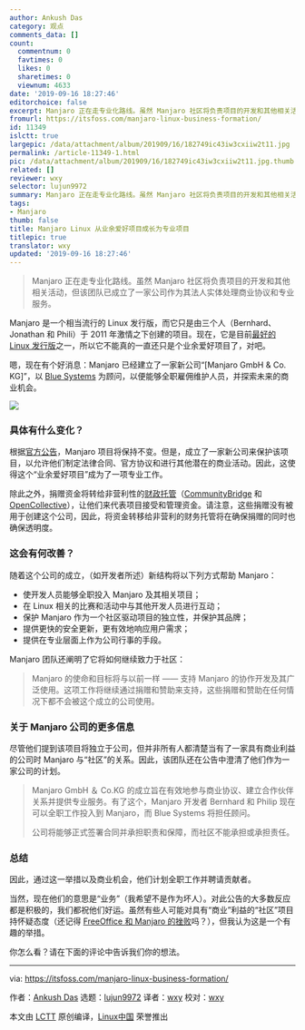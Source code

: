 ```yaml
---
author: Ankush Das
category: 观点
comments_data: []
count:
  commentnum: 0
  favtimes: 0
  likes: 0
  sharetimes: 0
  viewnum: 4633
date: '2019-09-16 18:27:46'
editorchoice: false
excerpt: Manjaro 正在走专业化路线。虽然 Manjaro 社区将负责项目的开发和其他相关活动，但该团队已成立了一家公司作为其法人实体处理商业协议和专业服务。
fromurl: https://itsfoss.com/manjaro-linux-business-formation/
id: 11349
islctt: true
largepic: /data/attachment/album/201909/16/182749ic43iw3cxiiw2t11.jpg
permalink: /article-11349-1.html
pic: /data/attachment/album/201909/16/182749ic43iw3cxiiw2t11.jpg.thumb.jpg
related: []
reviewer: wxy
selector: lujun9972
summary: Manjaro 正在走专业化路线。虽然 Manjaro 社区将负责项目的开发和其他相关活动，但该团队已成立了一家公司作为其法人实体处理商业协议和专业服务。
tags:
- Manjaro
thumb: false
title: Manjaro Linux 从业余爱好项目成长为专业项目
titlepic: true
translator: wxy
updated: '2019-09-16 18:27:46'
---
```



> 
> Manjaro 正在走专业化路线。虽然 Manjaro 社区将负责项目的开发和其他相关活动，但该团队已成立了一家公司作为其法人实体处理商业协议和专业服务。
> 
> 
> 


Manjaro 是一个相当流行的 Linux 发行版，而它只是由三个人（Bernhard、Jonathan 和 Phili）于 2011 年激情之下创建的项目。现在，它是目前[最好的 Linux 发行版](https://itsfoss.com/best-linux-distributions/)之一，所以它不能真的一直还只是个业余爱好项目了，对吧。


嗯，现在有个好消息：Manjaro 已经建立了一家新公司“[Manjaro GmbH & Co. KG]”，以 [Blue Systems](https://www.blue-systems.com/) 为顾问，以便能够全职雇佣维护人员，并探索未来的商业机会。


![](/data/attachment/album/201909/16/182749ic43iw3cxiiw2t11.jpg)


### 具体有什么变化？


根据[官方公告](https://forum.manjaro.org/t/manjaro-is-taking-the-next-step/102105)，Manjaro 项目将保持不变。但是，成立了一家新公司来保护该项目，以允许他们制定法律合同、官方协议和进行其他潜在的商业活动。因此，这使得这个“业余爱好项目”成为了一项专业工作。


除此之外，捐赠资金将转给非营利性的[财政托管](https://en.wikipedia.org/wiki/Fiscal_sponsorship)（[CommunityBridge](https://communitybridge.org/) 和 [OpenCollective](https://opencollective.com/)），让他们来代表项目接受和管理资金。请注意，这些捐赠没有被用于创建这个公司，因此，将资金转移给非营利的财务托管将在确保捐赠的同时也确保透明度。


### 这会有何改善？


随着这个公司的成立，（如开发者所述）新结构将以下列方式帮助 Manjaro：


* 使开发人员能够全职投入 Manjaro 及其相关项目；
* 在 Linux 相关的比赛和活动中与其他开发人员进行互动；
* 保护 Manjaro 作为一个社区驱动项目的独立性，并保护其品牌；
* 提供更快的安全更新，更有效地响应用户需求；
* 提供在专业层面上作为公司行事的手段。


Manjaro 团队还阐明了它将如何继续致力于社区：



> 
> Manjaro 的使命和目标将与以前一样 —— 支持 Manjaro 的协作开发及其广泛使用。这项工作将继续通过捐赠和赞助来支持，这些捐赠和赞助在任何情况下都不会被这个成立的公司使用。
> 
> 
> 


### 关于 Manjaro 公司的更多信息


尽管他们提到该项目将独立于公司，但并非所有人都清楚当有了一家具有商业利益的公司时 Manjaro 与“社区”的关系。因此，该团队还在公告中澄清了他们作为一家公司的计划。



> 
> Manjaro GmbH ＆ Co.KG 的成立旨在有效地参与商业协议、建立合作伙伴关系并提供专业服务。有了这个，Manjaro 开发者 Bernhard 和 Philip 现在可以全职工作投入到 Manjaro，而 Blue Systems 将担任顾问。
> 
> 
> 公司将能够正式签署合同并承担职责和保障，而社区不能承担或承担责任。
> 
> 
> 


### 总结


因此，通过这一举措以及商业机会，他们计划全职工作并聘请贡献者。


当然，现在他们的意思是“业务”（我希望不是作为坏人）。对此公告的大多数反应都是积极的，我们都祝他们好运。虽然有些人可能对具有“商业”利益的“社区”项目持怀疑态度（还记得 [FreeOffice 和 Manjaro 的挫败](https://itsfoss.com/libreoffice-freeoffice-manjaro-linux/)吗？），但我认为这是一个有趣的举措。


你怎么看？请在下面的评论中告诉我们你的想法。




---


via: <https://itsfoss.com/manjaro-linux-business-formation/>


作者：[Ankush Das](https://itsfoss.com/author/ankush/) 选题：[lujun9972](https://github.com/lujun9972) 译者：[wxy](https://github.com/wxy) 校对：[wxy](https://github.com/wxy)


本文由 [LCTT](https://github.com/LCTT/TranslateProject) 原创编译，[Linux中国](https://linux.cn/) 荣誉推出